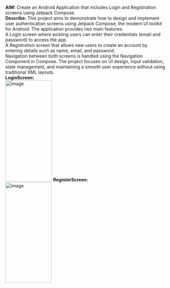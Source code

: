 <b>AIM:</b> Create an Android Application that includes Login and Registration screens using Jetpack Compose.<br>
<b>Describe:</b> This project aims to demonstrate how to design and implement user authentication screens using Jetpack Compose, the modern UI toolkit for Android.
The application provides two main features:<br>
A Login screen where existing users can enter their credentials (email and password) to access the app.<br>
A Registration screen that allows new users to create an account by entering details such as name, email, and password.<br>
Navigation between both screens is handled using the Navigation Component in Compose. The project focuses on UI design, input validation, state management, and maintaining a smooth user experience without using traditional XML layouts. <br>
<b>LoginScreen: </b> <br>
<img width="147" height="318" alt="image" src="https://github.com/user-attachments/assets/ffcb972f-7a62-4fbf-a6fb-b9e7594cc28e" />
<b>RegisterScreen: </b><br>
<img width="145" height="316" alt="image" src="https://github.com/user-attachments/assets/d88c46a8-494e-4338-94ec-8471dbae9048" />
